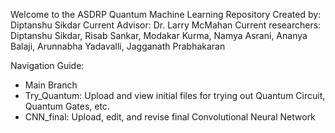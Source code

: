 Welcome to the ASDRP Quantum Machine Learning Repository 
Created by: Diptanshu Sikdar
Current Advisor: Dr. Larry McMahan
Current researchers: Diptanshu Sikdar, Risab Sankar, Modakar Kurma, Namya Asrani, Ananya Balaji, Arunnabha Yadavalli, Jagganath Prabhakaran

Navigation Guide: 
 - Main Branch
 - Try_Quantum: Upload and view initial files for trying out Quantum Circuit, Quantum Gates, etc. 
 - CNN_final: Upload, edit, and revise final Convolutional Neural Network
